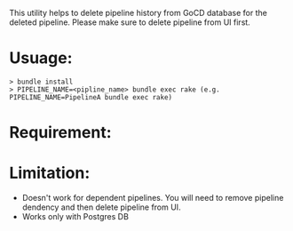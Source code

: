 This utility helps to delete pipeline history from GoCD database for the deleted pipeline. Please make sure to delete pipeline from UI first.

# Usuage:

```
> bundle install
> PIPELINE_NAME=<pipline_name> bundle exec rake (e.g. PIPELINE_NAME=PipelineA bundle exec rake)
```

# Requirement:



# Limitation:
 - Doesn't work for dependent pipelines. You will need to remove pipeline dendency and then delete pipeline from UI.
 - Works only with Postgres DB
